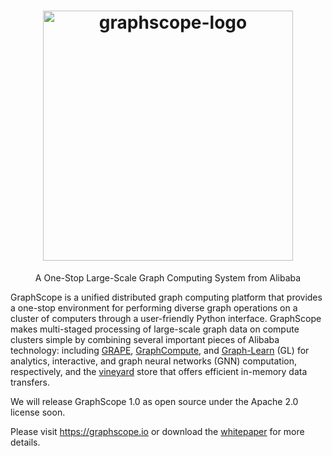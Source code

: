 <h1 align="center">
    <img src="https://graphscope.io/.gitbook/assets/logo.png" width="400" alt="graphscope-logo">
</h1>
<p align="center">
    A One-Stop Large-Scale Graph Computing System from Alibaba
</p>

GraphScope is a unified distributed graph computing platform that provides a one-stop environment for performing diverse graph operations on a cluster of computers through a user-friendly Python interface. GraphScope makes multi-staged processing of large-scale graph data on compute clusters simple by combining several important pieces of Alibaba technology: including [GRAPE](https://github.com/alibaba/libgrape-lite), [GraphCompute](https://help.aliyun.com/document_detail/134189.html), and [Graph-Learn](https://github.com/alibaba/graph-learn) (GL) for analytics, interactive, and graph neural networks (GNN) computation, respectively, and the [vineyard](https://github.com/alibaba/libvineyard) store that offers efficient in-memory data transfers.

We will release GraphScope 1.0 as open source under the Apache 2.0 license soon.

Please visit https://graphscope.io or download the [whitepaper](docs/GraphScope_whitepaper.pdf) for more details. 
